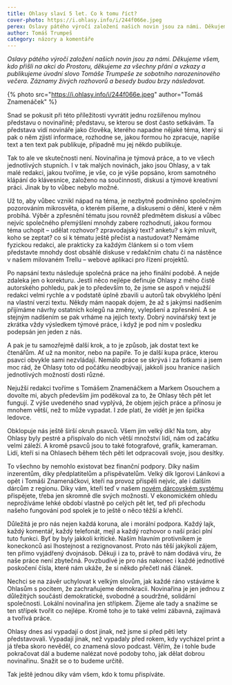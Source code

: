 ```yaml
---
title: Ohlasy slaví 5 let. Co k tomu říct?
cover-photo: https://i.ohlasy.info/i/244f066e.jpeg
perex: Oslavy pátého výročí založení našich novin jsou za námi. Děkujeme všem, kdo přišli na akci do Prostoru, děkujeme za všechny přání a vzkazy a publikujeme úvodní slovo Tomáše Trumpeše ze sobotního narozeninového večera.
author: Tomáš Trumpeš
category: názory a komentáře
---
```


*Oslavy pátého výročí založení našich novin jsou za námi. Děkujeme všem, kdo přišli na akci do Prostoru, děkujeme za všechny přání a vzkazy a publikujeme úvodní slovo Tomáše Trumpeše ze sobotního narozeninového večera. Záznamy živých rozhovorů a besedy budou brzy následovat.*

{% photo src="https://i.ohlasy.info/i/244f066e.jpeg" author="Tomáš Znamenáček" %}

Snad se pokusit při této příležitosti vyvrátit jednu rozšířenou mylnou představu o novinařině; představu, se kterou se dost často setkávám. Ta představa vidí novináře jako člověka, kterého napadne nějaké téma, který si pak o něm zjistí informace, rozhodne se, jakou formou ho zpracuje, napíše text a ten text pak publikuje, případně mu jej někdo publikuje.

Tak to ale ve skutečnosti není. Novinařina je týmová práce, a to ve všech jednotlivých stupních. I v tak malých novinách, jako jsou Ohlasy, a v tak malé redakci, jakou tvoříme, je vše, co je výše popsáno, krom samotného klápání do klávesnice, založeno na součinnosti, diskusi a týmové kreativní práci. Jinak by to vůbec nebylo možné.

Už to, aby vůbec vznikl nápad na téma, je nezbytně podmíněno společným pozorováním mikrosvěta, o kterém píšeme, a diskusemi o dění, které v něm probíhá. Výběr a zpřesnění tématu jsou rovněž předmětem diskusí a vůbec nejvíc společného přemýšlení mnohdy zabere rozhodnutí, jakou formou téma uchopit – udělat rozhovor? zpravodajský text? anketu? s kým mluvit, koho se zeptat? co si k tématu ještě přečíst a nastudovat? Nemáme fyzickou redakci, ale prakticky za každým článkem si o tom všem představte mnohdy dost obsáhlé diskuse v redakčním chatu či na nástěnce v našem milovaném Trellu – webové aplikaci pro řízení projektů.

Po napsání textu následuje společná práce na jeho finální podobě. A nejde zdaleka jen o korekturu. Jestli něco nejlépe definuje Ohlasy z mého čistě autorského pohledu, pak je to především to, že jsme se aspoň v nejužší redakci velmi rychle a v podstatě úplně zbavili u autorů tak obvyklého lpění na vlastní verzi textu. Někdy mám naopak dojem, že až s jakýmsi nadšením přijímáme návrhy ostatních kolegů na změny, vylepšení a zpřesnění. A se stejným nadšením se pak vrháme na jejich texty. Dobrý novinářský text je zkrátka vždy výsledkem týmové práce, i když je pod ním v posledku podepsán jen jeden z nás.

A pak je tu samozřejmě další krok, a to je způsob, jak dostat text ke čtenářům. Ať už na monitor, nebo na papíře. To je další kupa práce, kterou psavci obvykle sami nezvládají. Nemálo práce se skrývá i za fotkami a jsem moc rád, že Ohlasy toto od počátku neodbývají, jakkoli jsou hranice našich jednotlivých možností dosti různé.

Nejužší redakci tvoříme s Tomášem Znamenáčkem a Markem Osouchem a dovolte mi, abych především jim poděkoval za to, že Ohlasy těch pět let fungují. Z výše uvedeného snad vyplývá, že objem jejich práce a přínosu je mnohem větší, než to může vypadat. I zde platí, že vidět je jen špička ledovce.

Obklopuje nás ještě širší okruh psavců. Všem jim velký dík! Na tom, aby Ohlasy byly pestré a přispívalo do nich větší množství lidí, nám od začátku velmi záleží. A kromě psavců jsou to také fotografové, grafik, kameraman. Lidí, kteří si na Ohlasech během těch pěti let odpracovali svoje, jsou desítky.

To všechno by nemohlo existovat bez finanční podpory. Díky našim inzerentům, díky předplatitelům a přispěvatelům. Velký dík Igorovi Láníkovi a opět i Tomáši Znamenáčkovi, kteří na provoz přispěli nejvíc, ale i dalším dárcům z regionu. Díky vám, kteří teď v našem [novém dárcovském systému](https://www.darujme.cz/projekt/1202392) přispějete, třeba jen skromně dle svých možností. V ekonomickém ohledu neprožíváme lehké období vlastně po celých pět let, teď při přechodu našeho fungování pod spolek je to ještě o něco těžší a křehčí.

Důležitá je pro nás nejen každá koruna, ale i morální podpora. Každý lajk, každý komentář, každý telefonát, mejl a každý rozhovor o naší práci plní tuto funkci. Byť by byly jakkoli kritické. Naším hlavním protivníkem je koneckonců asi lhostejnost a rezignovanost. Proto nás těší jakýkoli zájem, ten přímo vyjádřený dvojnásob. Děkuji i za to, právě to nám dodává víru, že naše práce není zbytečná. Povzbudivé je pro nás nakonec i každé jednotlivé poskočení čísla, které nám ukáže, že si někdo přečetl náš článek.

Nechci se na závěr uchylovat k velkým slovům, jak každé ráno vstáváme k Ohlasům s pocitem, že zachraňujeme demokracii. Novinařina je jen jednou z důležitých součástí demokratické, svobodné a soudržné, solidární společnosti. Lokální novinařina jen střípkem. Žijeme ale tady a snažíme se ten střípek tvořit co nejlépe. Kromě toho je to také velmi zábavná, zajímavá a tvořivá práce.

Ohlasy dnes asi vypadají o dost jinak, než jsme si před pěti lety představovali. Vypadají jinak, než vypadaly před rokem, kdy vycházel print a já třeba skoro nevěděl, co znamená slovo podcast. Věřím, že i tohle bude pokračovat dál a budeme nalézat nové podoby toho, jak dělat dobrou novinařinu. Snažit se o to budeme určitě.

Tak ještě jednou díky vám všem, kdo k tomu přispíváte.
